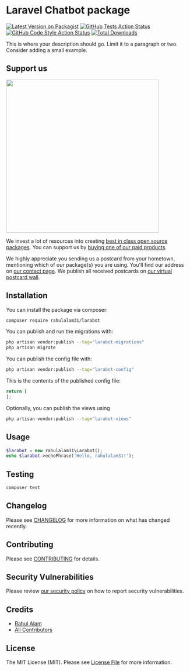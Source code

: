 # Laravel Chatbot package

[![Latest Version on Packagist](https://img.shields.io/packagist/v/rahulalam31/larabot.svg?style=flat-square)](https://packagist.org/packages/rahulalam31/larabot)
[![GitHub Tests Action Status](https://img.shields.io/github/actions/workflow/status/rahulalam31/larabot/run-tests.yml?branch=main&label=tests&style=flat-square)](https://github.com/rahulalam31/larabot/actions?query=workflow%3Arun-tests+branch%3Amain)
[![GitHub Code Style Action Status](https://img.shields.io/github/actions/workflow/status/rahulalam31/larabot/fix-php-code-style-issues.yml?branch=main&label=code%20style&style=flat-square)](https://github.com/rahulalam31/larabot/actions?query=workflow%3A"Fix+PHP+code+style+issues"+branch%3Amain)
[![Total Downloads](https://img.shields.io/packagist/dt/rahulalam31/larabot.svg?style=flat-square)](https://packagist.org/packages/rahulalam31/larabot)

This is where your description should go. Limit it to a paragraph or two. Consider adding a small example.

## Support us

[<img src="https://github-ads.s3.eu-central-1.amazonaws.com/larabot.jpg?t=1" width="419px" />](https://spatie.be/github-ad-click/larabot)

We invest a lot of resources into creating [best in class open source packages](https://spatie.be/open-source). You can support us by [buying one of our paid products](https://spatie.be/open-source/support-us).

We highly appreciate you sending us a postcard from your hometown, mentioning which of our package(s) you are using. You'll find our address on [our contact page](https://spatie.be/about-us). We publish all received postcards on [our virtual postcard wall](https://spatie.be/open-source/postcards).

## Installation

You can install the package via composer:

```bash
composer require rahulalam31/larabot
```

You can publish and run the migrations with:

```bash
php artisan vendor:publish --tag="larabot-migrations"
php artisan migrate
```

You can publish the config file with:

```bash
php artisan vendor:publish --tag="larabot-config"
```

This is the contents of the published config file:

```php
return [
];
```

Optionally, you can publish the views using

```bash
php artisan vendor:publish --tag="larabot-views"
```

## Usage

```php
$larabot = new rahulalam31\Larabot();
echo $larabot->echoPhrase('Hello, rahulalam31!');
```

## Testing

```bash
composer test
```

## Changelog

Please see [CHANGELOG](CHANGELOG.md) for more information on what has changed recently.

## Contributing

Please see [CONTRIBUTING](CONTRIBUTING.md) for details.

## Security Vulnerabilities

Please review [our security policy](../../security/policy) on how to report security vulnerabilities.

## Credits

- [Rahul Alam](https://github.com/rahulalam31)
- [All Contributors](../../contributors)

## License

The MIT License (MIT). Please see [License File](LICENSE.md) for more information.

